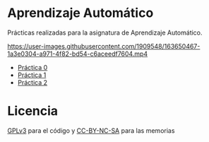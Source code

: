 # Aprendizaje Automático

Prácticas realizadas para la asignatura de Aprendizaje Automático.

https://user-images.githubusercontent.com/1909548/163650467-1a3e0304-a971-4f82-bd54-c6aceedf7604.mp4

- [Práctica 0](Practica_0)
- [Práctica 1](Practica_1)
- [Práctica 2](Practica_2)

# Licencia

[GPLv3](LICENSE) para el código y [CC-BY-NC-SA](https://creativecommons.org/licenses/by-nc-sa/4.0/)
para las memorias



